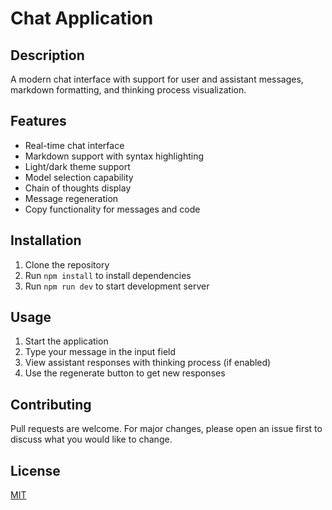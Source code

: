 # Chat Application

## Description
A modern chat interface with support for user and assistant messages, markdown formatting, and thinking process visualization.

## Features
- Real-time chat interface
- Markdown support with syntax highlighting
- Light/dark theme support
- Model selection capability
- Chain of thoughts display
- Message regeneration
- Copy functionality for messages and code

## Installation
1. Clone the repository
2. Run `npm install` to install dependencies
3. Run `npm run dev` to start development server

## Usage
1. Start the application
2. Type your message in the input field
3. View assistant responses with thinking process (if enabled)
4. Use the regenerate button to get new responses

## Contributing
Pull requests are welcome. For major changes, please open an issue first to discuss what you would like to change.

## License
[MIT](https://choosealicense.com/licenses/mit/)